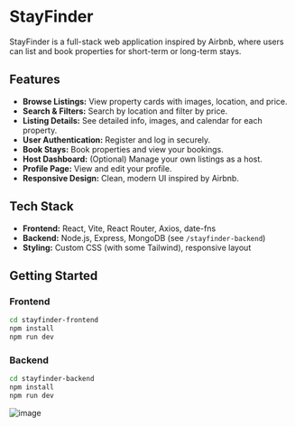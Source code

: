 # StayFinder

StayFinder is a full-stack web application inspired by Airbnb, where users can list and book properties for short-term or long-term stays.

## Features

- **Browse Listings:** View property cards with images, location, and price.
- **Search & Filters:** Search by location and filter by price.
- **Listing Details:** See detailed info, images, and calendar for each property.
- **User Authentication:** Register and log in securely.
- **Book Stays:** Book properties and view your bookings.
- **Host Dashboard:** (Optional) Manage your own listings as a host.
- **Profile Page:** View and edit your profile.
- **Responsive Design:** Clean, modern UI inspired by Airbnb.

## Tech Stack

- **Frontend:** React, Vite, React Router, Axios, date-fns
- **Backend:** Node.js, Express, MongoDB (see `/stayfinder-backend`)
- **Styling:** Custom CSS (with some Tailwind), responsive layout

## Getting Started

### Frontend

```bash
cd stayfinder-frontend
npm install
npm run dev
```
### Backend
```bash
cd stayfinder-backend
npm install
npm run dev
```

![image](https://github.com/user-attachments/assets/8444c50d-2377-4f7c-9ca9-6025a6dc15ab)

